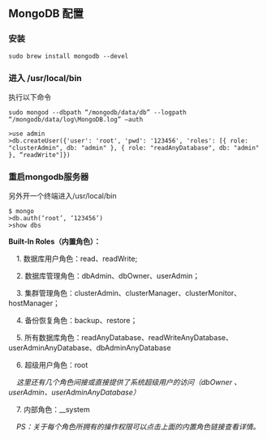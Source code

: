 ## MongoDB 配置

### 安装
`sudo brew install mongodb --devel`

### 进入 /usr/local/bin
执行以下命令
```
sudo mongod --dbpath “/mongodb/data/db” --logpath “/mongodb/data/log\MongoDB.log” —auth

>use admin
>db.createUser({'user': 'root', 'pwd': '123456', 'roles': [{ role: "clusterAdmin", db: "admin" }, { role: "readAnyDatabase", db: "admin" }, “readWrite"]})
```
### 重启mongodb服务器
另外开一个终端进入/usr/local/bin
```
$ mongo
>db.auth(‘root’, ‘123456’)
>show dbs
```


**Built-In Roles（内置角色）：**

    1. 数据库用户角色：read、readWrite;
    
    2. 数据库管理角色：dbAdmin、dbOwner、userAdmin；
    
    3. 集群管理角色：clusterAdmin、clusterManager、clusterMonitor、hostManager；
    
    4. 备份恢复角色：backup、restore；
    
    5. 所有数据库角色：readAnyDatabase、readWriteAnyDatabase、userAdminAnyDatabase、dbAdminAnyDatabase
    
    6. 超级用户角色：root  
    
    *这里还有几个角色间接或直接提供了系统超级用户的访问（dbOwner 、userAdmin、userAdminAnyDatabase）*
    
    7. 内部角色：__system
    
    *PS：关于每个角色所拥有的操作权限可以点击上面的内置角色链接查看详情。*
